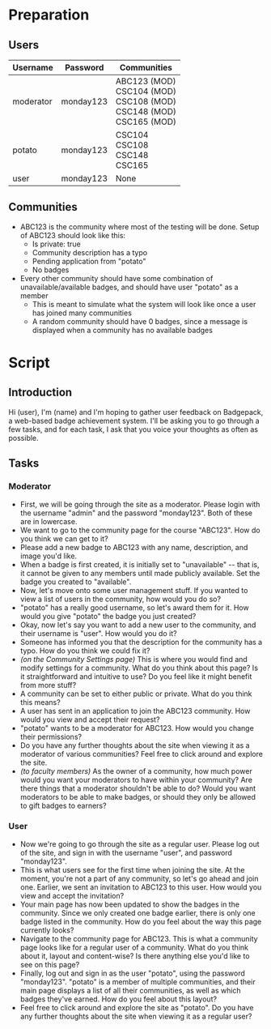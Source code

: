 # Preparation

## Users

Username | Password | Communities
---|---|---
moderator | monday123 | ABC123 (MOD)<br/>CSC104 (MOD)<br/>CSC108 (MOD)<br/>CSC148 (MOD)<br/>CSC165 (MOD)
potato | monday123 | CSC104<br/>CSC108<br/>CSC148<br/>CSC165
user | monday123 | None

## Communities

* ABC123 is the community where most of the testing will be done. Setup of ABC123 should look like this:
    * Is private: true
    * Community description has a typo
    * Pending application from "potato"
    * No badges
* Every other community should have some combination of unavailable/available badges, and should have user "potato" as a member
    * This is meant to simulate what the system will look like once a user has joined many communities
    * A random community should have 0 badges, since a message is displayed when a community has no available badges

# Script

## Introduction

Hi (user), I'm (name) and I'm hoping to gather user feedback on Badgepack, a web-based badge achievement system. I'll be asking you to go through a few tasks, and for each task, I ask that you voice your thoughts as often as possible.

## Tasks

### Moderator

* First, we will be going through the site as a moderator. Please login with the username "admin" and the password "monday123". Both of these are in lowercase.
* We want to go to the community page for the course "ABC123". How do you think we can get to it?
* Please add a new badge to ABC123 with any name, description, and image you'd like.
* When a badge is first created, it is initially set to "unavailable" -- that is, it cannot be given to any members until made publicly available. Set the badge you created to "available".
* Now, let's move onto some user management stuff. If you wanted to view a list of users in the community, how would you do so?
* "potato" has a really good username, so let's award them for it. How would you give "potato" the badge you just created?
* Okay, now let's say you want to add a new user to the community, and their username is "user". How would you do it?
* Someone has informed you that the description for the community has a typo. How do you think we could fix it?
* _(on the Community Settings page)_ This is where you would find and modify settings for a community. What do you think about this page? Is it straightforward and intuitive to use? Do you feel like it might benefit from more stuff?
* A community can be set to either public or private. What do you think this means?
* A user has sent in an application to join the ABC123 community. How would you view and accept their request?
* "potato" wants to be a moderator for ABC123. How would you change their permissions?
* Do you have any further thoughts about the site when viewing it as a moderator of various communities? Feel free to click around and explore the site.
* _(to faculty members)_ As the owner of a community, how much power would you want your moderators to have within your community? Are there things that a moderator shouldn't be able to do? Would you want moderators to be able to make badges, or should they only be allowed to gift badges to earners?

### User

* Now we're going to go through the site as a regular user. Please log out of the site, and sign in with the username "user", and password "monday123".
* This is what users see for the first time when joining the site. At the moment, you're not a part of any community, so let's go ahead and join one. Earlier, we sent an invitation to ABC123 to this user. How would you view and accept the invitation?
* Your main page has now been updated to show the badges in the community. Since we only created one badge earlier, there is only one badge listed in the community. How do you feel about the way this page currently looks?
* Navigate to the community page for ABC123. This is what a community page looks like for a regular user of a community. What do you think about it, layout and content-wise? Is there anything else you'd like to see on this page?
* Finally, log out and sign in as the user "potato", using the password "monday123". "potato" is a member of multiple communities, and their main page displays a list of all their communities, as well as which badges they've earned. How do you feel about this layout?
* Feel free to click around and explore the site as "potato". Do you have any further thoughts about the site when viewing it as a regular user?